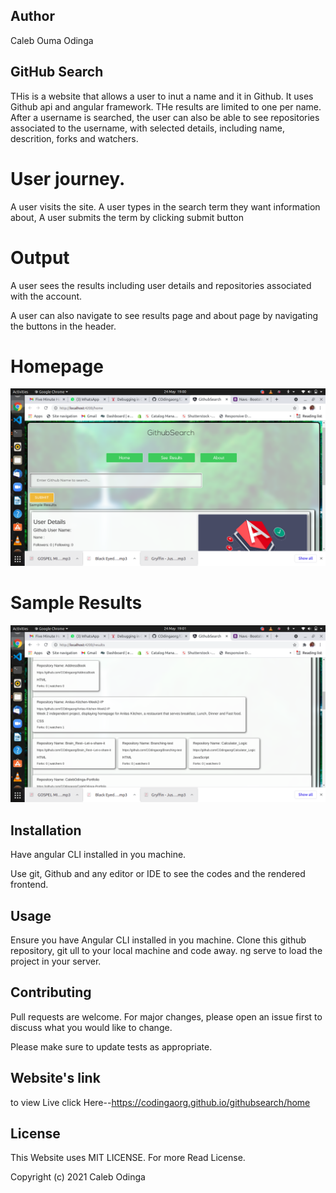 ## Author
Caleb Ouma Odinga 

## GitHub Search
THis is a website that allows a user to inut a name and it in Github. It uses Github api and angular framework.
THe results are limited to one per name. After a username is searched, the user can also be able to see repositories associated to the username, with selected details, including name, descrition, forks and watchers.

# User journey.
A user visits the site.
A user types in the search term they want information about, 
A user submits the term by clicking submit button

# Output
A user sees the results including user details and repositories associated with the account.

A user can also navigate to see results page and about page by navigating the buttons in the header.

# Homepage
<img src="./src/assets/images/homepage.png">

# Sample Results
<img src="./src/assets/images/sampleResults.png">

## Installation
Have angular CLI installed in you machine.

Use git, Github and any editor or IDE to see the codes and the rendered frontend.

## Usage

Ensure you have Angular CLI installed in you machine. Clone this github repository, git ull to your local machine and code away. ng serve to load the project in your server.

## Contributing
Pull requests are welcome. For major changes, please open an issue first to discuss what you would like to change.

Please make sure to update tests as appropriate.

## Website's link
to view Live click Here--https://codingaorg.github.io/githubsearch/home

## License
This Website uses MIT LICENSE. For more Read License.

Copyright (c) 2021 Caleb Odinga
